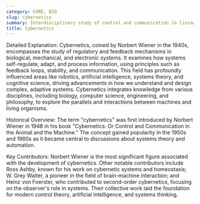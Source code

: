 ```yaml
---
category: CORE, BIO
slug: cybernetics
summary: Interdisciplinary study of control and communication in living organisms and machines.
title: Cybernetics
---
```


Detailed Explanation: Cybernetics, coined by Norbert Wiener in the 1940s, encompasses the study of regulatory and feedback mechanisms in biological, mechanical, and electronic systems. It examines how systems self-regulate, adapt, and process information, using principles such as feedback loops, stability, and communication. This field has profoundly influenced areas like robotics, artificial intelligence, systems theory, and cognitive science, driving advancements in how we understand and design complex, adaptive systems. Cybernetics integrates knowledge from various disciplines, including biology, computer science, engineering, and philosophy, to explore the parallels and interactions between machines and living organisms.

Historical Overview: The term "cybernetics" was first introduced by Norbert Wiener in 1948 in his book "Cybernetics: Or Control and Communication in the Animal and the Machine." The concept gained popularity in the 1950s and 1960s as it became central to discussions about systems theory and automation.

Key Contributors: Norbert Wiener is the most significant figure associated with the development of cybernetics. Other notable contributors include Ross Ashby, known for his work on cybernetic systems and homeostasis; W. Grey Walter, a pioneer in the field of brain-machine interaction; and Heinz von Foerster, who contributed to second-order cybernetics, focusing on the observer's role in systems. Their collective work laid the foundation for modern control theory, artificial intelligence, and systems thinking.